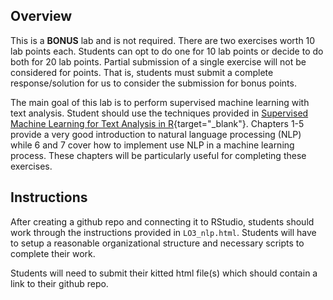 ## Overview

This is a **BONUS** lab and is not required. There are two exercises worth 10 lab points each. Students can opt to do one for 10 lab points or decide to do both for 20 lab points. Partial submission of a single exercise will not be considered for points. That is, students must submit a complete response/solution for us to consider the submission for bonus points.

The main goal of this lab is to perform supervised machine learning with text analysis. Student should use the techniques provided in [Supervised Machine Learning for Text Analysis in R](https://smltar.com/){target="_blank"}. Chapters 1-5 provide a very good introduction to natural language processing (NLP) while 6 and 7 cover how to implement use NLP in a machine learning process. These chapters will be particularly useful for completing these exercises. 


## Instructions

After creating a github repo and connecting it to RStudio, students should work through the instructions provided in `LO3_nlp.html`. Students will have to setup a reasonable organizational structure and necessary scripts to complete their work.

Students will need to submit their kitted html file(s) which should contain a link to their github repo. 

